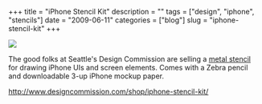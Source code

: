 +++
title = "iPhone Stencil Kit"
description = ""
tags = ["design", "iphone", "stencils"]
date = "2009-06-11"
categories = ["blog"]
slug = "iphone-stencil-kit"
+++



  <div class="notebook-screenshot"><a href="http://www.designcommission.com/shop/iphone-stencil-kit/"><img src="http://media.konigi.com/bluga/wt4a3111f91ef24.jpg"/></a></div><p>The good folks at Seattle's Design Commission are selling a <a href="http://www.designcommission.com/shop/iphone-stencil-kit/">metal stencil</a> for drawing iPhone UIs and screen elements. Comes with a Zebra pencil and downloadable 3-up iPhone mockup paper.</p>
    
  <a href="http://www.designcommission.com/shop/iphone-stencil-kit/">http://www.designcommission.com/shop/iphone-stencil-kit/</a>
